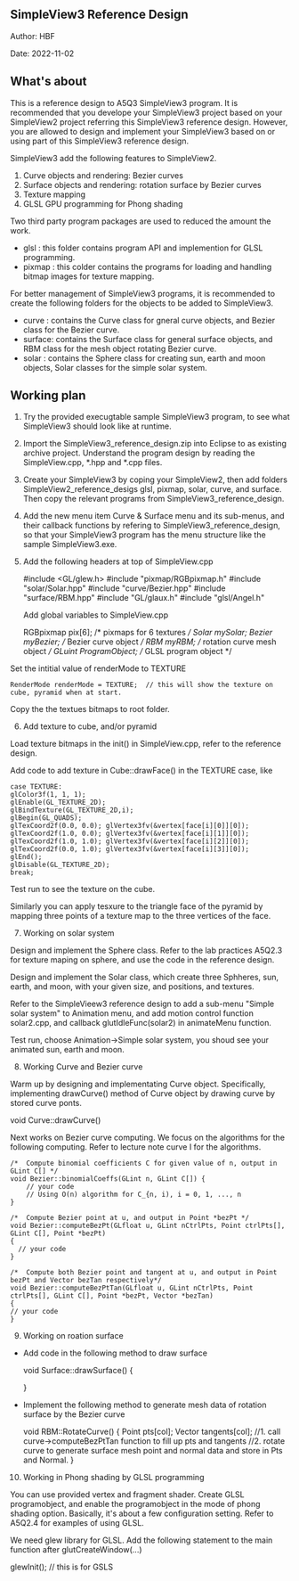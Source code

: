 ## SimpleView3 Reference Design

Author: HBF

Date: 2022-11-02

## What's about

This is a reference design to A5Q3 SimpleView3 program. It is recommended that you develope your SimpleView3 project based on your SimpleView2 project referring this SimpleView3 reference design. However, you are allowed to design and implement your SimpleView3 based on or using part of this SimpleView3 reference design. 

SimpleView3 add the following features to SimpleView2. 

1. Curve objects and rendering: Bezier curves
2. Surface objects and rendering: rotation surface by Bezier curves
3. Texture mapping
4. GLSL GPU programming for Phong shading

Two third party program packages are used to reduced the amount the work.

- glsl : this folder contains program API and implemention for GLSL programming. 
- pixmap : this colder contains the programs for loading and handling bitmap images for texture mapping.


For better management of SimpleView3 programs, it is recommended to create the following folders for the objects to be added to SimpleView3.

- curve : contains the Curve class for gneral curve objects, and Bezier class for the Bezier curve. 
- surface: contains the Surface class for general surface objects, and RBM class for the mesh object rotating Bezier curve.  
- solar : contains the Sphere class for creating sun, earth and moon objects, Solar classes for the simple solar system. 



## Working plan

1. Try the provided execugtable sample SimpleView3 program, to see what SimpleView3 should look like at runtime. 

2. Import the SimpleView3_reference_design.zip into Eclipse to as existing archive project. Understand the program design by reading the SimpleView.cpp, *.hpp and *.cpp files. 

3. Create your SimpleView3 by coping your SimpleView2, then add folders SimpleView2_reference_desigs glsl, pixmap, solar, curve, and surface. Then copy the relevant programs from SimpleView3_reference_design. 
 
4. Add the new menu item  Curve & Surface menu and its sub-menus, and their callback functions by refering to SimpleView3_reference_design, so that your SimpleView3 program has the menu structure like the sample SimpleView3.exe. 

5. Add the following headers at top of SimpleView.cpp 
	
	#include <GL/glew.h>
	#include "pixmap/RGBpixmap.h"
	#include "solar/Solar.hpp"
	#include "curve/Bezier.hpp"
	#include "surface/RBM.hpp"
	#include "GL/glaux.h"
	#include "glsl/Angel.h"
	
	Add global variables to SimpleView.cpp
	
	RGBpixmap pix[6];      /* pixmaps for 6 textures */
	Solar mySolar;
	Bezier myBezier;       /* Bezier curve object */
	RBM myRBM;             /* rotation curve mesh object */
	GLuint ProgramObject;  /* GLSL program object */


Set the intitial value of renderMode to TEXTURE

	RenderMode renderMode = TEXTURE;  // this will show the texture on cube, pyramid when at start. 
		
Copy the the textues bitmaps to root folder. 
	

6. Add texture to cube, and/or pyramid

Load texture bitmaps in the init() in SimpleView.cpp, refer to the reference design. 

Add code to add texture in Cube::drawFace() in the TEXTURE case, like 


    case TEXTURE:
	glColor3f(1, 1, 1);
	glEnable(GL_TEXTURE_2D);
	glBindTexture(GL_TEXTURE_2D,i);
	glBegin(GL_QUADS);
	glTexCoord2f(0.0, 0.0); glVertex3fv(&vertex[face[i][0]][0]);
	glTexCoord2f(1.0, 0.0); glVertex3fv(&vertex[face[i][1]][0]);
	glTexCoord2f(1.0, 1.0); glVertex3fv(&vertex[face[i][2]][0]);
	glTexCoord2f(0.0, 1.0); glVertex3fv(&vertex[face[i][3]][0]);
	glEnd();
	glDisable(GL_TEXTURE_2D);
    break;

Test run to see the texture on the cube. 

Similarly you can apply tesxure to the triangle face of the pyramid by mapping three points of a texture map to the three vertices of the face. 


7. Working on solar system

Design and implement the Sphere class. Refer to the lab practices A5Q2.3 for texture maping on sphere, and use the code in the reference design. 

Design and implement the Solar class, which create three Sphheres, sun, earth, and moon, with your given size, and positions, and textures. 

Refer to the SimpleVieew3 reference design to add a sub-menu "Simple solar system" to Animation menu, and add motion control function solar2.cpp, and callback glutIdleFunc(solar2) in animateMenu function. 

Test run, choose Animation->Simple solar system, you shoud see your animated sun, earth and moon. 


8. Working Curve and Bezier curve

Warm up by designing and implementating Curve object. Specifically, implementing drawCurve() method of Curve object by drawing curve by stored curve ponts. 

void Curve::drawCurve()

Next works on Bezier curve computing. We focus on the algorithms for the following computing. Refer to lecture note curve I for the algorithms. 

	/*  Compute binomial coefficients C for given value of n, output in GLint C[] */
	void Bezier::binomialCoeffs(GLint n, GLint C[]) {
		// your code
		// Using O(n) algorithm for C_{n, i), i = 0, 1, ..., n
	}
	
	/*  Compute Bezier point at u, and output in Point *bezPt */
	void Bezier::computeBezPt(GLfloat u, GLint nCtrlPts, Point ctrlPts[], GLint C[], Point *bezPt)
	{
	  // your code
	}
	
	/*  Compute both Bezier point and tangent at u, and output in Point bezPt and Vector bezTan respectively*/
	void Bezier::computeBezPtTan(GLfloat u, GLint nCtrlPts, Point ctrlPts[], GLint C[], Point *bezPt, Vector *bezTan)
	{
	// your code
	}


9. Working on roation surface

- Add code in the following method to draw surface 

	void Surface::drawSurface() {
	
	}

- Implement the following method to generate mesh data of rotation surface by the Bezier curve 

	void RBM::RotateCurve() {
		Point pts[col];
		Vector tangents[col];
		//1.  call curve->computeBezPtTan function to fill up pts and tangents
		//2.  rotate curve to generate surface mesh point and normal data and store in Pts and Normal.
	}

10. Working in Phong shading by GLSL programming

You can use provided vertex and fragment shader. Create GLSL programobject, and enable the programobject in the mode of phong shading option. Basically, it's about a few configuration setting. Refer to A5Q2.4 for examples of using GLSL. 

We need glew library for GLSL. Add the following statement to the main function after glutCreateWindow(...)

glewInit(); // this is for GSLS



